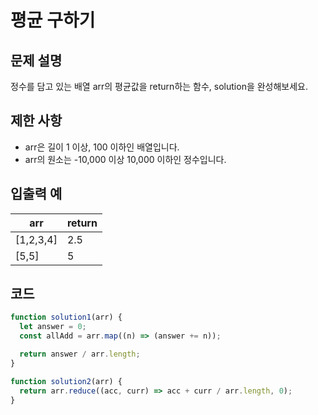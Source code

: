 # 평균 구하기

## 문제 설명

정수를 담고 있는 배열 arr의 평균값을 return하는 함수, solution을 완성해보세요.

## 제한 사항

- arr은 길이 1 이상, 100 이하인 배열입니다.
- arr의 원소는 -10,000 이상 10,000 이하인 정수입니다.

## 입출력 예

| arr       | return |
| --------- | ------ |
| [1,2,3,4] | 2.5    |
| [5,5]     | 5      |

## 코드

```js
function solution1(arr) {
  let answer = 0;
  const allAdd = arr.map((n) => (answer += n));

  return answer / arr.length;
}

function solution2(arr) {
  return arr.reduce((acc, curr) => acc + curr / arr.length, 0);
}
```

